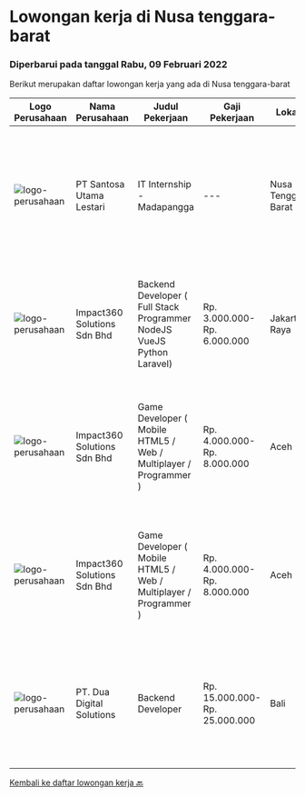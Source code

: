 
  # Lowongan kerja di Nusa tenggara-barat

  ### Diperbarui pada tanggal Rabu, 09 Februari 2022

  Berikut merupakan daftar lowongan kerja yang ada di Nusa tenggara-barat

  |Logo Perusahaan | Nama Perusahaan | Judul Pekerjaan | Gaji Pekerjaan | Lokasi | Deskripsi | Tanggal diunggah | Pranala |
  | -------------- | --------------- | --------------- | --------- | --------- | -------------- | ------- | ----------- |
  |![logo-perusahaan](https://image-service-cdn.seek.com.au/eca9e9832397efc7382eae56ef8ab5fcf69e51c4/ee4dce1061f3f616224767ad58cb2fc751b8d2dc)|PT Santosa Utama Lestari|IT Internship - Madapangga|---|Nusa Tenggara Barat|Persyaratan: Minimal Pendidikan Sarjana computer Memiliki kemampuan berkomunikasi yang baik Mampu bekerja secara tim dan individu Bersedia ditempatkan...|Senin, 31 Januari 2022|https://www.jobstreet.co.id/id/job/it-internship-madapangga-3775224?token=0~38babd04-419d-41a6-b3d6-d35193ad8030&sectionRank=1&jobId=jobstreet-id-job-3775224|
|![logo-perusahaan](https://image-service-cdn.seek.com.au/06b729438205195a03d4bcec08ce1ddd5d9c1576/ee4dce1061f3f616224767ad58cb2fc751b8d2dc)|Impact360 Solutions Sdn Bhd|Backend Developer ( Full Stack Programmer NodeJS VueJS Python Laravel)|Rp. 3.000.000-Rp. 6.000.000|Jakarta Raya|We are a game company hiring backend and full stack programmers from all parts of Indonesia (remote work). If you have real experience buildinga)...|Minggu, 06 Februari 2022|https://www.jobstreet.co.id/id/job/backend-developer-full-stack-programmer-nodejs-vuejs-python-laravel-4814832/origin/my?token=0~38babd04-419d-41a6-b3d6-d35193ad8030&sectionRank=2&jobId=jobstreet-my-job-4814832|
|![logo-perusahaan](https://image-service-cdn.seek.com.au/06b729438205195a03d4bcec08ce1ddd5d9c1576/ee4dce1061f3f616224767ad58cb2fc751b8d2dc)|Impact360 Solutions Sdn Bhd|Game Developer ( Mobile HTML5 / Web / Multiplayer / Programmer )|Rp. 4.000.000-Rp. 8.000.000|Aceh|We are hiring remote HTML5 game developers from all parts of Indonesia. If you have real experience building HTML5 games or applications, you're...|Minggu, 06 Februari 2022|https://www.jobstreet.co.id/id/job/game-developer-mobile-html5-web-multiplayer-programmer-4814495/origin/my?token=0~38babd04-419d-41a6-b3d6-d35193ad8030&sectionRank=3&jobId=jobstreet-my-job-4814495|
|![logo-perusahaan](https://image-service-cdn.seek.com.au/06b729438205195a03d4bcec08ce1ddd5d9c1576/ee4dce1061f3f616224767ad58cb2fc751b8d2dc)|Impact360 Solutions Sdn Bhd|Game Developer ( Mobile HTML5 / Web / Multiplayer / Programmer )|Rp. 4.000.000-Rp. 8.000.000|Aceh|We are hiring remote HTML5 game developers from all parts of Indonesia. If you have real experience building HTML5 games or applications, you're...|Sabtu, 05 Februari 2022|https://www.jobstreet.co.id/id/job/game-developer-mobile-html5-web-multiplayer-programmer-4807010/origin/my?token=0~38babd04-419d-41a6-b3d6-d35193ad8030&sectionRank=4&jobId=jobstreet-my-job-4807010|
|![logo-perusahaan](https://image-service-cdn.seek.com.au/0638cd50f0312ef2e7a06e1345329bde78c1e918/ee4dce1061f3f616224767ad58cb2fc751b8d2dc)|PT. Dua Digital Solutions|Backend Developer|Rp. 15.000.000-Rp. 25.000.000|Bali|Hello tech Indonesia,We hiring a new backend developer to our team. If the questions below resonates with you, maybe you are the one we're looking...|Rabu, 26 Januari 2022|https://www.jobstreet.co.id/id/job/backend-developer-3770984?token=0~38babd04-419d-41a6-b3d6-d35193ad8030&sectionRank=5&jobId=jobstreet-id-job-3770984|


  [Kembali ke daftar lowongan kerja 🔙](../README.md#daftar-lowongan-kerja)
  